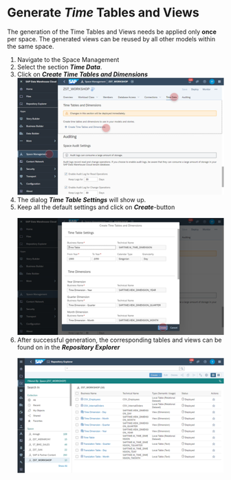 # Generate <i>Time</i> Tables and Views
The generation of the Time Tables and Views needs be applied only <b>once</b> per space. The generated views can be reused by all other models within the same space.

1. Navigate to the Space Management
2. Select the section <b><i>Time Data</i></b>.
3. Click on <b><i>Create Time Tables and Dimensions</i></b>
  <br>![](/exercises/ex3/images/create_time_dimension_01.png)
4. The dialog <b><i>Time Table Settings</i></b> will show up.
5. Keep all the default settings and click on <b><i>Create</i></b>-button
  <br><br>![](/exercises/ex3/images/create_time_dimension_02.png)
6. After successful generation, the corresponding tables and views can be found on in the <i><b>Repository Explorer</b></i>
  <br><br>![](/exercises/ex3/images/create_time_dimension_04.png)
  

